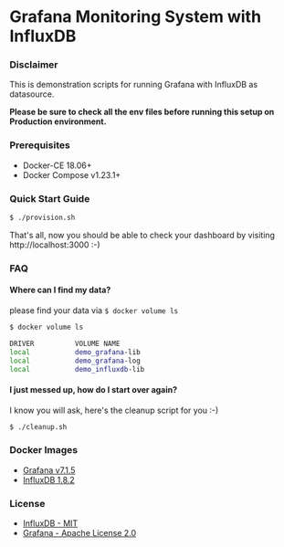 # Grafana Monitoring System with InfluxDB

### Disclaimer

This is demonstration scripts for running Grafana with InfluxDB as datasource.

**Please be sure to check all the env files before running this setup on Production environment.**

### Prerequisites

- Docker-CE 18.06+
- Docker Compose v1.23.1+

### Quick Start Guide

```bash
$ ./provision.sh
```

That's all, now you should be able to check your dashboard by visiting http://localhost:3000 :-)

### FAQ

#### Where can I find my data?

please find your data via `$ docker volume ls`

```bash
$ docker volume ls

DRIVER          VOLUME NAME
local           demo_grafana-lib
local           demo_grafana-log
local           demo_influxdb-lib
```

#### I just messed up, how do I start over again?

I know you will ask, here's the cleanup script for you :-)

```bash
$ ./cleanup.sh
```

### Docker Images

- [Grafana v7.1.5][docker-image-grafana]
- [InfluxDB 1.8.2][docker-image-influxdb]

[docker-image-influxdb]: https://hub.docker.com/_/influxdb/
[docker-image-grafana]: https://hub.docker.com/r/grafana/grafana/
[faq-grafana-migration]: http://docs.grafana.org/installation/docker/#migration-from-a-previous-version-of-the-docker-container-to-5-1-or-later

### License

- [InfluxDB - MIT][license-influxdb]
- [Grafana - Apache License 2.0][license-grafana]

[license-influxdb]: https://github.com/influxdata/influxdb/blob/master/LICENSE
[license-grafana]: https://github.com/grafana/grafana/blob/master/LICENSE
